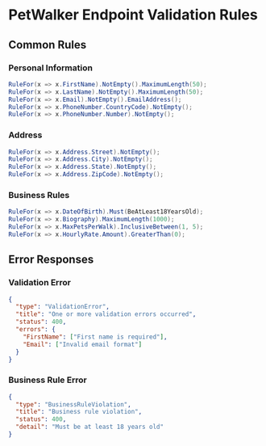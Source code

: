 # PetWalker Endpoint Validation Rules

## Common Rules

### Personal Information
```csharp
RuleFor(x => x.FirstName).NotEmpty().MaximumLength(50);
RuleFor(x => x.LastName).NotEmpty().MaximumLength(50);
RuleFor(x => x.Email).NotEmpty().EmailAddress();
RuleFor(x => x.PhoneNumber.CountryCode).NotEmpty();
RuleFor(x => x.PhoneNumber.Number).NotEmpty();
```

### Address
```csharp
RuleFor(x => x.Address.Street).NotEmpty();
RuleFor(x => x.Address.City).NotEmpty();
RuleFor(x => x.Address.State).NotEmpty();
RuleFor(x => x.Address.ZipCode).NotEmpty();
```

### Business Rules
```csharp
RuleFor(x => x.DateOfBirth).Must(BeAtLeast18YearsOld);
RuleFor(x => x.Biography).MaximumLength(1000);
RuleFor(x => x.MaxPetsPerWalk).InclusiveBetween(1, 5);
RuleFor(x => x.HourlyRate.Amount).GreaterThan(0);
```

## Error Responses

### Validation Error
```json
{
  "type": "ValidationError",
  "title": "One or more validation errors occurred",
  "status": 400,
  "errors": {
    "FirstName": ["First name is required"],
    "Email": ["Invalid email format"]
  }
}
```

### Business Rule Error
```json
{
  "type": "BusinessRuleViolation",
  "title": "Business rule violation",
  "status": 400,
  "detail": "Must be at least 18 years old"
}
```